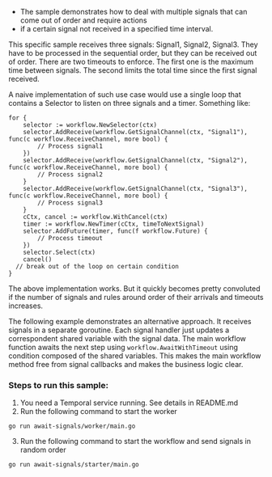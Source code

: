 * The sample demonstrates how to deal with multiple signals that can come out of order and require actions
* if a certain signal not received in a specified time interval.

This specific sample receives three signals: Signal1, Signal2, Signal3. They have to be processed in the
sequential order, but they can be received out of order.
There are two timeouts to enforce.
The first one is the maximum time between signals.
The second limits the total time since the first signal received.

A naive implementation of such use case would use a single loop that contains a Selector to listen on three
signals and a timer. Something like:

	for {
		selector := workflow.NewSelector(ctx)
		selector.AddReceive(workflow.GetSignalChannel(ctx, "Signal1"), func(c workflow.ReceiveChannel, more bool) {
			// Process signal1
		})
		selector.AddReceive(workflow.GetSignalChannel(ctx, "Signal2"), func(c workflow.ReceiveChannel, more bool) {
			// Process signal2
		}
		selector.AddReceive(workflow.GetSignalChannel(ctx, "Signal3"), func(c workflow.ReceiveChannel, more bool) {
			// Process signal3
		}
		cCtx, cancel := workflow.WithCancel(ctx)
		timer := workflow.NewTimer(cCtx, timeToNextSignal)
		selector.AddFuture(timer, func(f workflow.Future) {
			// Process timeout
		})
 		selector.Select(ctx)
	    cancel()
      // break out of the loop on certain condition
	}

The above implementation works. But it quickly becomes pretty convoluted if the number of signals
and rules around order of their arrivals and timeouts increases.

The following example demonstrates an alternative approach. It receives signals in a separate goroutine.
Each signal handler just updates a correspondent shared variable with the signal data.
The main workflow function awaits the next step using `workflow.AwaitWithTimeout` using condition composed of
the shared variables. This makes the main workflow method free from signal callbacks and makes the business logic
clear.

### Steps to run this sample:

1) You need a Temporal service running. See details in README.md
2) Run the following command to start the worker

```
go run await-signals/worker/main.go
```

3) Run the following command to start the workflow and send signals in random order

```
go run await-signals/starter/main.go
```
